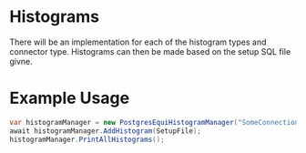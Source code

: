 ﻿# Histograms

There will be an implementation for each of the histogram types and connector type. Histograms can then be made based on the setup SQL file givne.

# Example Usage

```csharp
var histogramManager = new PostgresEquiHistogramManager("SomeConnectionString", 10);
await histogramManager.AddHistogram(SetupFile);
histogramManager.PrintAllHistograms();
```
